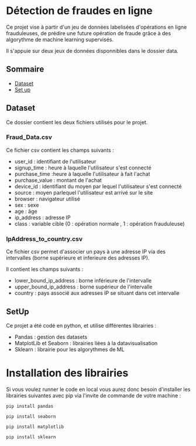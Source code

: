 # Détection de fraudes en ligne

Ce projet vise à partir d'un jeu de données labelisées d'opérations en ligne frauduleuses, de prédire une future opération de fraude grâce à des algorythme de machine learning supervisés.

Il s'appuie sur deux jeux de données disponnibles dans le dossier data.

## Sommaire

  - [Dataset](#Dataset)
  - [Set up](#SetUp)


## Dataset

Ce dossier contient les deux fichiers utilisés pour le projet. 

### Fraud_Data.csv

Ce fichier csv contient les champs suivants : 

  - user_id : identifiant de l'utilisateur
  - signup_time : heure à laquelle l'utilisateur s'est connecté
  - purchase_time :heure à laquelle l'utilisateur à fait l'achat
  - purchase_value : montant de l'achat
  - device_id : identifiant du moyen par lequel l'utilisateur s'est connecté 
  - source : moyen parlequel l'utilisateur est arrivé sur le site
  - browser : navigateur utilisé 
  - sex : sexe
  - age : âge
  - ip_address : adresse IP
  - class : variable cible (0 : opération normale , 1 : opération frauduleuse)
  
### IpAddress_to_country.csv
Ce fichier csv permet d'associer un pays à une adresse IP via des intervalles (borne supérieure et inferieure des adresses IP).

Il contient les champs suivants : 

  - lower_bound_ip_address : borne inférieure de l'intervalle
  - upper_bound_ip_address : borne supérieur de l'intervalle
  - country : pays associé aux adresses IP se situant dans cet intervalle

## SetUp

Ce projet a été codé en python, et utilise différentes librairies :

  - Pandas : gestion des datasets
  - MatplotLib et Seaborn : librairies liées à la datavisualisation
  - Sklearn : librairie pour les algorythmes de ML

# Installation des librairies

Si vous voulez runner le code en local vous aurez donc besoin d'installer les librairies suivantes avec pip via l'invite de commande de votre machine  :

    pip install pandas
    
    pip install seaborn

    pip install matplotlib
    
    pip install sklearn
